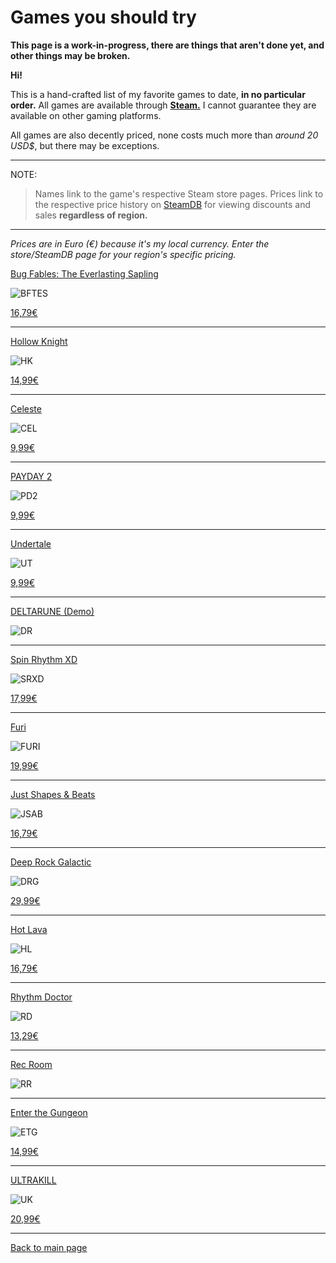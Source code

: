 # Games you should try
**This page is a work-in-progress, there are things that aren't done yet, and other things may be broken.**

**Hi!**

This is a hand-crafted list of my favorite games to date, **in no particular order.** All games are available through **[Steam.](https://store.steampowered.com/)** I cannot guarantee they are available on other gaming platforms.

All games are also decently priced, none costs much more than *around 20 USD$*, but there may be exceptions.

---
NOTE:

> Names link to the game's respective Steam store pages. Prices link to the respective price history on [SteamDB](https://steamdb.info/) for viewing discounts and sales **regardless of region.**

---
*Prices are in Euro (€) because it's my local currency. Enter the store/SteamDB page for your region's specific pricing.*

[Bug Fables: The Everlasting Sapling](https://store.steampowered.com/app/1082710/Bug_Fables_The_Everlasting_Sapling/)
  
  ![BFTES](/assets/images/gameslist.md/bftes.png)

  [16,79€](https://steamdb.info/app/1082710/)

---
[Hollow Knight](https://store.steampowered.com/app/367520/Hollow_Knight/)

  ![HK](/assets/images/gameslist.md/hk.png)

  [14,99€](https://steamdb.info/app/367520/)

---
[Celeste](https://store.steampowered.com/app/504230/Celeste/)
  
 ![CEL](/assets/images/gameslist.md/cel.png)

 [9,99€](https://steamdb.info/app/504230/)

---
[PAYDAY 2](https://store.steampowered.com/app/218620/PAYDAY_2/)

 ![PD2](/assets/images/gameslist.md/pd2.png)

 [9,99€](https://steamdb.info/app/218620/)

---
[Undertale](https://store.steampowered.com/app/391540/Undertale/)

 ![UT](/assets/images/gameslist.md/ut.png)

 [9,99€](https://steamdb.info/app/391540/)

---
[DELTARUNE (Demo)](https://store.steampowered.com/app/1671210/DELTARUNE/)

![DR](/assets/images/gameslist.md/dr.png)

---
[Spin Rhythm XD](https://store.steampowered.com/app/1058830/Spin_Rhythm_XD/) 

![SRXD](/assets/images/gameslist.md/srxd.png)

[17,99€](https://steamdb.info/app/1058830/)

---
[Furi](https://store.steampowered.com/app/423230/Furi/)

![FURI](/assets/images/gameslist.md/furi.png)

[19,99€](https://steamdb.info/app/423230/)

---
[Just Shapes & Beats](https://store.steampowered.com/app/531510/Just_Shapes__Beats/)

![JSAB](/assets/images/gameslist.md/jsab.png)

[16,79€](https://steamdb.info/app/531510/)
  
---
[Deep Rock Galactic](https://store.steampowered.com/app/548430/Deep_Rock_Galactic/)

![DRG](/assets/images/gameslist.md/drg.png)

[29,99€](https://steamdb.info/app/548430/)

---
[Hot Lava](https://store.steampowered.com/app/382560/Hot_Lava/)

![HL](/assets/images/gameslist.md/hl.png)

[16,79€](https://steamdb.info/app/382560/)

---
[Rhythm Doctor](https://store.steampowered.com/app/774181/Rhythm_Doctor/)

![RD](/assets/images/gameslist.md/rd.png)

[13,29€](https://steamdb.info/app/774181/)

---
[Rec Room](https://store.steampowered.com/app/471710/Rec_Room/)

![RR](/assets/images/gameslist.md/rr.png)

---
[Enter the Gungeon](https://store.steampowered.com/app/311690/Enter_the_Gungeon/)

![ETG](/assets/images/gameslist.md/etg.png)

[14,99€](https://steamdb.info/app/311690/)

---
[ULTRAKILL](https://store.steampowered.com/app/1229490/ULTRAKILL/)

![UK](/assets/images/gameslist.md/uk.png)

[20,99€](https://steamdb.info/app/1229490/)

---
[Back to main page](/index.md)

